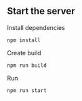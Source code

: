 
## Start the server

Install dependencies

```
npm install
```

Create build

```
npm run build
```

Run

```
npm run start
```
